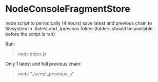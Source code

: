 # NodeConsoleFragmentStore
node script to periodically (4 hours) save latest and previous chain to filesystem in ./latest and ./previous folder
(folders should be available before the script is ran)


Run:

  > node index.js
  
  
  
Only 1 latest and full previous chain:

  > node "./script_previous.js"
  
 
